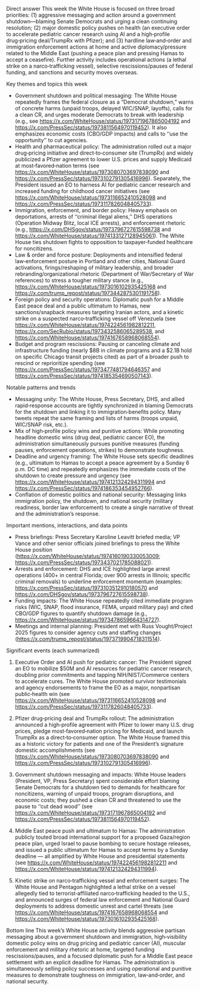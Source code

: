 Direct answer
This week the White House is focused on three broad priorities: (1) aggressive messaging and action around a government shutdown—blaming Senate Democrats and urging a clean continuing resolution; (2) major domestic policy pushes on health (an executive order to accelerate pediatric cancer research using AI and a high‑profile drug‑pricing deal/TrumpRx with Pfizer); and (3) hardline law‑and‑order and immigration enforcement actions at home and active diplomacy/pressure related to the Middle East (pushing a peace plan and pressing Hamas to accept a ceasefire). Further activity includes operational actions (a lethal strike on a narco‑trafficking vessel), selective rescissions/pauses of federal funding, and sanctions and security moves overseas.

Key themes and topics this week
- Government shutdown and political messaging: The White House repeatedly frames the federal closure as a “Democrat shutdown,” warns of concrete harms (unpaid troops, delayed WIC/SNAP, layoffs), calls for a clean CR, and urges moderate Democrats to break with leadership (e.g., see https://x.com/WhiteHouse/status/1973171967865004192 and https://x.com/PressSec/status/1973811564970119452). It also emphasizes economic costs (CBO/GDP impacts) and calls to ‘‘use the opportunity’’ to cut agencies.
- Health and pharmaceutical policy: The administration rolled out a major drug‑pricing initiative and direct‑to‑consumer site (TrumpRx) and widely publicized a Pfizer agreement to lower U.S. prices and supply Medicaid at most‑favored‑nation terms (see https://x.com/WhiteHouse/status/1973080703697838090 and https://x.com/PressSec/status/1973102791305416996). Separately, the President issued an EO to harness AI for pediatric cancer research and increased funding for childhood cancer initiatives (see https://x.com/WhiteHouse/status/1973116652410528098 and https://x.com/PressSec/status/1973117826048405733).
- Immigration, enforcement, and border policy: Heavy emphasis on deportations, arrests of ‘‘criminal illegal aliens,’’ DHS operations (Operation Midway Blitz, local ICE arrests), and enforcement rhetoric (e.g., https://x.com/DHSgov/status/1973796727615598738 and https://x.com/WhiteHouse/status/1974133127128945061). The White House ties shutdown fights to opposition to taxpayer‑funded healthcare for noncitizens.
- Law & order and force posture: Deployments and intensified federal law‑enforcement posture in Portland and other cities, National Guard activations, firings/reshaping of military leadership, and broader rebranding/organizational rhetoric (Department of War/Secretary of War references) to stress a tougher military stance (e.g., https://x.com/WhiteHouse/status/1973016102935425168 and https://x.com/trump_repost/status/1973442875301191758).
- Foreign policy and security operations: Diplomatic push for a Middle East peace deal and a public ultimatum to Hamas, new sanctions/snapback measures targeting Iranian actors, and a kinetic strike on a suspected narco‑trafficking vessel off Venezuela (see https://x.com/WhiteHouse/status/1974224561982812211, https://x.com/SecRubio/status/1973432586065289538, and https://x.com/WhiteHouse/status/1974167658968068554).
- Budget and program rescissions: Pausing or canceling climate and infrastructure funding (nearly $8B in climate programs and a $2.1B hold on specific Chicago transit projects cited) as part of a broader push to rescind or reprioritize spending (see https://x.com/PressSec/status/1973477481794646357 and https://x.com/PressSec/status/1974185354690507143).

Notable patterns and trends
- Messaging unity: The White House, Press Secretary, DHS, and allied rapid‑response accounts are tightly synchronized in blaming Democrats for the shutdown and linking it to immigration‑benefits policy. Many tweets repeat the same framing and lists of harms (troops unpaid, WIC/SNAP risk, etc.).
- Mix of high‑profile policy wins and punitive actions: While promoting headline domestic wins (drug deal, pediatric cancer EO), the administration simultaneously pursues punitive measures (funding pauses, enforcement operations, strikes) to demonstrate toughness.
- Deadline and urgency framing: The White House sets specific deadlines (e.g., ultimatum to Hamas to accept a peace agreement by a Sunday 6 p.m. DC time) and repeatedly emphasizes the immediate costs of the shutdown to create pressure and urgency (see https://x.com/WhiteHouse/status/1974121324294311994 and https://x.com/PressSec/status/1974186353454952766).
- Conflation of domestic politics and national security: Messaging links immigration policy, the shutdown, and national security (military readiness, border law enforcement) to create a single narrative of threat and the administration’s response.

Important mentions, interactions, and data points
- Press briefings: Press Secretary Karoline Leavitt briefed media; VP Vance and other senior officials joined briefings to press the White House position (https://x.com/WhiteHouse/status/1974160190330053009; https://x.com/PressSec/status/1973437021785088021).
- Arrests and enforcement: DHS and ICE highlighted large arrest operations (400+ in central Florida; over 900 arrests in Illinois; specific criminal removals) to underline enforcement momentum (examples: https://x.com/PressSec/status/1973103512910180570 and https://x.com/DHSgov/status/1973796727615598738).
- Funding impacts: The White House repeatedly cited immediate program risks (WIC, SNAP, flood insurance, FEMA, unpaid military pay) and cited CBO/GDP figures to quantify shutdown damage (e.g., https://x.com/WhiteHouse/status/1973478659664314727).
- Meetings and internal planning: President met with Russ Vought/Project 2025 figures to consider agency cuts and staffing changes (https://x.com/trump_repost/status/1973719904718311514).

Significant events (each summarized)
1) Executive Order and AI push for pediatric cancer: The President signed an EO to mobilize $50M and AI resources for pediatric cancer research, doubling prior commitments and tapping NIH/NIST/Commerce centers to accelerate cures. The White House promoted survivor testimonials and agency endorsements to frame the EO as a major, nonpartisan public‑health win (see https://x.com/WhiteHouse/status/1973116652410528098 and https://x.com/PressSec/status/1973117826048405733).

2) Pfizer drug‑pricing deal and TrumpRx rollout: The administration announced a high‑profile agreement with Pfizer to lower many U.S. drug prices, pledge most‑favored‑nation pricing for Medicaid, and launch TrumpRx as a direct‑to‑consumer option. The White House framed this as a historic victory for patients and one of the President’s signature domestic accomplishments (see https://x.com/WhiteHouse/status/1973080703697838090 and https://x.com/PressSec/status/1973102791305416996).

3) Government shutdown messaging and impacts: White House leaders (President, VP, Press Secretary) spent considerable effort blaming Senate Democrats for a shutdown tied to demands for healthcare for noncitizens, warning of unpaid troops, program disruptions, and economic costs; they pushed a clean CR and threatened to use the pause to ‘‘cut dead wood’’ (see https://x.com/WhiteHouse/status/1973171967865004192 and https://x.com/PressSec/status/1973811564970119452).

4) Middle East peace push and ultimatum to Hamas: The administration publicly touted broad international support for a proposed Gaza/region peace plan, urged Israel to pause bombing to secure hostage releases, and issued a public ultimatum for Hamas to accept terms by a Sunday deadline — all amplified by White House and presidential statements (see https://x.com/WhiteHouse/status/1974224561982812211 and https://x.com/WhiteHouse/status/1974121324294311994).

5) Kinetic strike on narco‑trafficking vessel and enforcement surges: The White House and Pentagon highlighted a lethal strike on a vessel allegedly tied to terrorist‑affiliated narco‑trafficking headed to the U.S., and announced surges of federal law enforcement and National Guard deployments to address domestic unrest and cartel threats (see https://x.com/WhiteHouse/status/1974167658968068554 and https://x.com/WhiteHouse/status/1973016102935425168).

Bottom line
This week’s White House activity blends aggressive partisan messaging about a government shutdown and immigration, high‑visibility domestic policy wins on drug pricing and pediatric cancer (AI), muscular enforcement and military rhetoric at home, targeted funding rescissions/pauses, and a focused diplomatic push for a Middle East peace settlement with an explicit deadline for Hamas. The administration is simultaneously selling policy successes and using operational and punitive measures to demonstrate toughness on immigration, law‑and‑order, and national security.
